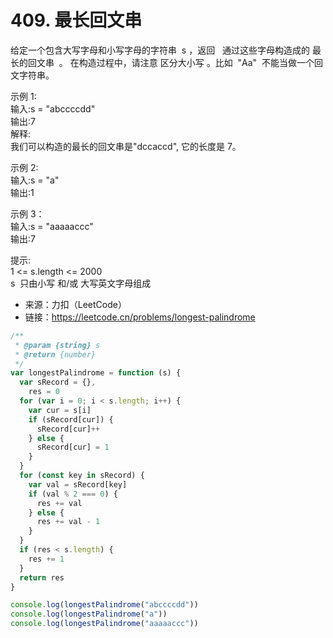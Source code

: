 # 409. 最长回文串

给定一个包含大写字母和小写字母的字符串  s ，返回   通过这些字母构造成的 最长的回文串  。
在构造过程中，请注意 区分大小写 。比如  "Aa"  不能当做一个回文字符串。

示例 1:  
输入:s = "abccccdd"  
输出:7  
解释:  
我们可以构造的最长的回文串是"dccaccd", 它的长度是 7。

示例 2:  
输入:s = "a"  
输出:1

示例 3：  
输入:s = "aaaaaccc"  
输出:7

提示:  
1 <= s.length <= 2000  
s  只由小写 和/或 大写英文字母组成

- 来源：力扣（LeetCode）  
- 链接：https://leetcode.cn/problems/longest-palindrome

```javascript
/**
 * @param {string} s
 * @return {number}
 */
var longestPalindrome = function (s) {
  var sRecord = {},
    res = 0
  for (var i = 0; i < s.length; i++) {
    var cur = s[i]
    if (sRecord[cur]) {
      sRecord[cur]++
    } else {
      sRecord[cur] = 1
    }
  }
  for (const key in sRecord) {
    var val = sRecord[key]
    if (val % 2 === 0) {
      res += val
    } else {
      res += val - 1
    }
  }
  if (res < s.length) {
    res += 1
  }
  return res
}

console.log(longestPalindrome("abccccdd"))
console.log(longestPalindrome("a"))
console.log(longestPalindrome("aaaaaccc"))
```
